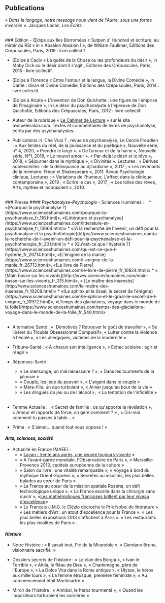 ## Publications 

 « *Dans le langage, notre message nous vient de l'Autre, sous une forme inversée* ». Jacques Lacan, *Les Ecrits.*
 
<br/>
### Edition
- Œdipe aux Iles Borromées 
« Sutpen s' Hundred et écriture, au miroir du RSI » in « Absalon Absalon ! », de William Faulkner, Editions des Crépuscules, Paris, 2019 : livre
collectif

- Œdipe à Cadix
« La quête de la Chose ou les profondeurs du désir », in Moby Dick ou le désir dont il s'agit ,  Editions des Crépuscules, Paris, 2015 : livre collectif.

- Œdipe à Florence
« Entre l'amour et la langue, la Divine Comédie », in Dante : divan et Divine Comédie, Editions des Crépuscules, Paris, 2014 : livre collectif.

- Œdipe à Alcala
« L'invention de Don Quichotte : une figure de l'emprise de l'imaginaire », in Le désir du psychanalyste à l'épreuve de Don Quichotte, Editions des Crépuscules, Paris, 2012 : livre collectif.

- Auteur de la rubrique « [Le Cabinet de Lecture](https://www.oedipelesalon.com/category/cabinet/) »  sur le site œdipelesalon.com. Textes et commentaires de livres de psychanalyse, écrits par des psychanalystes.

- Publications  in  Che Vuoi ? , revue de psychanalyse, Le Cercle Freudien : « Aux limites du réel, de la jouissance et du poétique », Nouvelle série, n° 4, 2020, « Prendre le large ». « De l’amour et de la haine », Nouvelle série, N°1, 2016, « Le nouvel amour ». « Par-delà le désir et le rêve », 2018, « Séjourner dans le mythique », « Divinités ». Lectures : « Dérives adolescentes : de la délinquance au djihadisme », 2017 ; « Les revenants de la mémoire. Freud et Shakespeare », 2011.
Revue Psychologie clinique, Lectures : « Variations de l'humeur, L'affect dans la clinique
contemporaine », 2019 ; « Ecrire le cas », 2017 ; « Les toiles des rêves, Arts, mythes et
inconscient », 2010.
<br/>
### Presse
#### <FONT color="black"> <I> Psychanalyse-Psychologie </I> </FONT>
- Sciences Humaines :   
  * «[Pourquoi la psychanalyse ?](https://www.scienceshumaines.com/pourquoi-la-psychanalyse_fr_116.html)», «[Littérature et psychanalyse](https://www.scienceshumaines.com/litterature-et-psychanalyse_fr_10664.html)»
  * «[A la recherche de l'avenir, un défi pour la psychanalyse et la psychothérapie](https://www.scienceshumaines.com/a-la-recherche-de-l-avenir-un-defi-pour-la-psychanalyse-et-la-psychotherapie_fr_201.html )»
  * « [Qu'est-ce que l'hystérie ?](https://www.scienceshumaines.com/qu-est-ce-que-l-hysterie_fr_26714.html)», «[L'énigme de la manie](https://www.scienceshumaines.com/l-enigme-de-la-manie_fr_26713.html)», «[Le livre de Pierre](https://www.scienceshumaines.com/le-livre-de-pierre_fr_10824.html)»
  * « [Main basse sur les vivants](http://www.scienceshumaines.com/main-basse-sur-les-vivants_fr_315.html)», 
« [Le maître des insensés](http://www.scienceshumaines.com/le-maitre-des-insenses_fr_10208.html)»
  * «[Le sphinx et le Graal, le secret de l'énigme](https://www.scienceshumaines.com/le-sphinx-et-le-graal-le-secret-de-l-enigme_fr_10972.html)», «[Temps des glaciations, voyage dans le monde de la folie](https://www.scienceshumaines.com/temps-des-glaciations-voyage-dans-le-monde-de-la-folie_fr_540.html)»
  <br>
  <br>


- Alternative Santé : 
«  Démotivés ? Retrouver le goût de travailler », « Se libérer du Trouble Obsessionnel Compulsif», « Lutter contre la violence à l'école », « Les allergiques, victimes de la modernité »

- Tribune-Santé : 
« A chacun son intelligence », « Echec scolaire : agir et réagir »

- Réponses-Santé : 
  * « Le mensonge, un mal nécessaire ? », « Dans les tourments de la jalousie »
  * « Couple, les jeux du pouvoir », « L'argent dans le  couple »
  * « Mère-fille, un duo turbulent », « Aimer jusqu'au bout de la vie »
  * « Les drogués du jeu ou de l'alcool »,  « La tentation de l'infidélité »   
  <br>

- Femme Actuelle :  
« Secret de famille : ce qu'apporte la révélation », « Amour et rapports de force, on gère comment ? » , « Dis-moi comment tu passes à table… »

- Prima : 
« S'aimer… quand tout vous oppose ! »


#### <FONT color="black"> <I> Arts, sciences, société </I> </FONT>

- Actualité en France (MAEE) : 
  * « [Lacan : trente ans après, une œuvre toujours vivante](http://www.ambafrance-kh.org/Lacan-trente-ans-apres-une-oeuvre) »
  * « A l'avant-garde mondiale, l'Observatoire de Paris », « Marseille-Provence 2013, capitale européenne de la culture »
  * « Salon du livre : une vitalité remarquable », « Voyage à bord du mythique Orient-Express », « Secrètes ou insolites, les plus belles balades au cœur de Paris »
  * « La France au cœur de la mission spatiale Rosetta, un défi technologique unique », « La France excelle dans la chirurgie sans ouvrir », «[Les mathématiques françaises brillent par leur niveau d'excellence](http://www.ambafrance-nl.org/Les-mathematiques-francaises)»
  * « Le Français J.M.G. le Clézio décroche le Prix Nobel de littérature ». « Les métiers d'Art : un atout d'excellence pour la France ». « Les plus belles expositions 2013 s'affichent à Paris ». « Les restaurants les plus insolites de Paris ».
  
  
#### <FONT color="black"> <I> Histoire </I> </FONT>

- Notre Histoire : 
« Il savait tout, Pic de la Mirandole », « Giordano Bruno, visionnaire sacrifié  »

- Dossiers secrets de l'histoire : 
« Le clan des Borgia », « Ivan le Terrible », « Attila, le fléau de Dieu », « Charlemagne, père de l'Europe », « La Dolce Vita dans la Rome antique », « Ulysse, le héros aux mille tours », « La femme étrusque, première féministe », « Au commencement était Montmartre »

- Miroir de l'histoire : 
« Annibal, le héros tourmenté », « Quand les inquisiteurs torturaient les sorcières »












